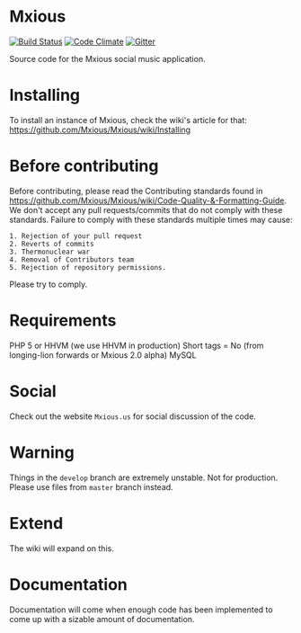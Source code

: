# Mxious
[![Build Status](https://travis-ci.org/Mxious/Mxious.svg)](https://travis-ci.org/Mxious/Mxious) [![Code Climate](https://codeclimate.com/github/Mxious/Mxious/badges/gpa.svg)](https://codeclimate.com/github/Mxious/Mxious) [![Gitter](https://badges.gitter.im/Join%20Chat.svg)](https://gitter.im/Mxious/Mxious?utm_source=badge&utm_medium=badge&utm_campaign=pr-badge&utm_content=badge)

Source code for the Mxious social music application.

Installing
==========
To install an instance of Mxious, check the wiki's article for that:
https://github.com/Mxious/Mxious/wiki/Installing

Before contributing
====================
Before contributing, please read the Contributing standards found in
https://github.com/Mxious/Mxious/wiki/Code-Quality-&-Formatting-Guide.
We don't accept any pull requests/commits that do not comply with these standards. 
Failure to comply with these standards multiple times may cause:

	1. Rejection of your pull request
	2. Reverts of commits
	3. Thermonuclear war
	4. Removal of Contributors team
	5. Rejection of repository permissions.

Please try to comply. 


Requirements
===============
PHP 5 or HHVM (we use HHVM in production)
Short tags = No (from longing-lion forwards or Mxious 2.0 alpha)
MySQL

Social
===============
Check out the website `Mxious.us` for social discussion of the code.

Warning
===============

Things in the ``develop`` branch are extremely unstable. Not for production. Please use files from ``master`` branch instead.

Extend
===============
The wiki will expand on this. 

Documentation
===============

Documentation will come when enough code has been implemented to come up with a sizable amount of documentation.
